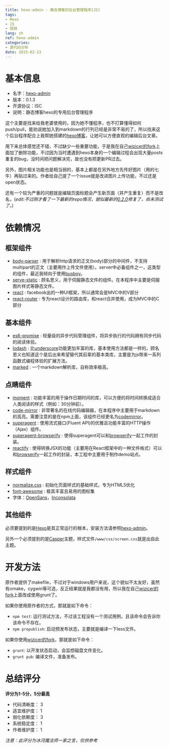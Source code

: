 ```yaml
---
title: hexo-admin - 静态博客的后台管理程序[JS]
tags:
- Hexo
- JS
- 视频
lang: zh
ref: hexo-admin
categories:
- 源代码分析
date: 2015-02-23
---
```


# 基本信息

* 名字：[hexo-admin]
* 版本：0.1.3
* 开源协议：ISC
* 说明：静态博客hexo的专用后台管理程序

这个主要是找来给我老婆使用的，因为她不懂程序，也不打算懂得如何push/pull，能劝说她加入到markdown的行列已经是非常不易的了，所以找来这个后台程序配合上我帮她搭建的[hexo博客](http://hiyaphoto.com)，让她可以方便直观的编辑后台文章。

用下来总体感觉还不错，不过缺少一些重要功能，于是我在自己[wizicer的fork]上面加了删除功能，不过因为当时遭遇到hexo本身的一个编辑过程会出现大量posts重复的bug，没时间把问题解决完，故也没有把更新PR过去。

另外，图片相关功能也是相当弱的，基本上都是在另外地方先传好图片（用的七牛）再贴过来的。作者给自己提了一个issue就是改进图片上传功能，不过还是open状态。

还有一个较为严重的问题就是编辑页面标题会产生新页面（并产生重复）而不是改名，(*edit:不过刚才看了一下最新的repo情况，貌似最新的[0.2.0](https://github.com/jaredly/hexo-admin/commit/2b5f8529585fc2a6e9afe451f36af6e355a88e66)修复了，尚未测试了。*)

# 依赖情况

## 框架组件
* [body-parser] : 用于解析http请求的正文(body)部分的中间件，不支持multipart的正文（主要用作上传文件使用）。server中必备组件之一，这类型的组件，最近我倾向于使用[busboy]。
* [serve-static] : 顾名思义，用于伺服静态文件的组件。在本程序中主要是伺服图片样式等静态文件。
* [react] : facebook出的一种UI框架，所以通常会是MVC中的V部分
* [react-router] : 专为react设计的路由库，和react合并使用，成为MVC中的C部分

## 基本组件
* [es6-promise] : 轻量级的异步代码管理组件，将异步执行的代码拥有同步代码的阅读体验。
* [lodash] : 比[underscore]功能更加丰富的库，基本使用方法都是一样的，顾名思义也知道这个是后出来希望替代其前辈的基本类库，主要是为js带来一系列函数式编程体验的扩展方法。
* [marked] : 一个markdown解析库，自称效率极高。

## 点睛组件
* [moment] : 功能丰富的用于操作日期时间的库，可以方便的将时间转换成适合人类阅读的样式（例如：30分钟前）。
* [code-mirror] : 非常著名的在线代码编辑器，在本程序中主要用于markdown的高亮。需要注意的是在npm上面，该组件已经更名为[codemirror]。
* [superagent] : 使用流式接口(Fluent API)的优雅且功能丰富的HTTP操作（Ajax）组件。
* [superagent-browserify] : 使得superagent可以和[browserify]一起工作的封装。
* [reactify] : 使得转换JSX的功能（主要用在React框架中的一种文件格式）可以和[browserify]一起工作的封装，本工程中主要用于制作demo站点。

## 样式组件

* [normalize.css] : 初始化页面样式的基础样式，专为HTML5优化
* [font-awesome] : 极其丰富且易用的图标集
* 字体：[OpenSans]，[Inconsolata]

## 其他组件

必须要提到的是[Hexo]是其正常运行的根本，安装方法请参照[hexo-admin]。

另外一个必须提到的是[Casper]主题，样式文件`/www/css/screen.css`就是出自此主题。

# 开发方法

原作者提供了makefile，不过对于windows用户来说，这个貌似不太友好，虽然有omake，cygwin等可选，反正结果就是我都没有用，所以我在自己[wizicer的fork]上面改成使用grunt了。

如果你使用原作者的方式，那就是如下命令：

* `npm test`: 运行测试方法，不过该工程没有一个测试用例，且该命令会告诉你该命令不存在。
* `npm prepublish`: 启动预发布状态，主要就是编译一下less文件。

如果你使用[wizicer的fork]，那就是如下命令：

* `grunt`: 以开发状态启动，会监控磁盘文件变化。
* `grunt pub`: 编译文件，准备发布。

# 总结评分

**评分为1-5分，5分最高**

* 代码清晰度： 3
* 适宜维护度： 1
* 弱化依赖度： 3
* 系统稳定度： 1
* 作者维护度： 1

*注意：此评分为冰河魔法师一家之言，仅供参考*

[hexo-admin]: http://jaredly.github.io/hexo-admin/
[wizicer的fork]: https://github.com/wizicer/hexo-admin

[body-parser]: https://www.npmjs.com/package/body-parser
[moment]: https://www.npmjs.com/package/moment
[serve-static]: https://www.npmjs.com/package/serve-static
[code-mirror]: https://www.npmjs.com/package/code-mirror
[es6-promise]: https://www.npmjs.com/package/es6-promise
[react]: https://www.npmjs.com/package/react
[react-router]: https://www.npmjs.com/package/react-router
[lodash]: https://www.npmjs.com/package/lodash
[marked]: https://www.npmjs.com/package/marked
[reactify]: https://www.npmjs.com/package/reactify
[superagent]: https://www.npmjs.com/package/superagent
[superagent-browserify]: https://www.npmjs.com/package/superagent-browserify

[busboy]: https://www.npmjs.org/package/busboy
[codemirror]: https://www.npmjs.com/package/codemirror
[underscore]: https://www.npmjs.com/package/underscore
[browserify]: https://www.npmjs.com/package/browserify
[Casper]: https://github.com/lacymorrow/casper
[Hexo]: http://hexo.io/

[normalize.css]: http://necolas.github.io/normalize.css/
[OpenSans]: http://www.google.com/fonts/specimen/Open+Sans
[Inconsolata]: http://www.google.com/fonts/specimen/Inconsolata
[font-awesome]: http://fortawesome.github.io/Font-Awesome/
